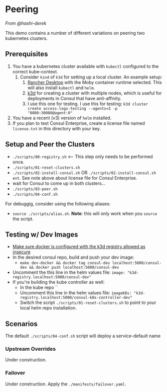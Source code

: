# Peering

_From @hashi-derek_

This demo contains a number of different variations on peering two kubernetes clusters.

## Prerequisites

1. You have a kubernetes cluster available with `kubectl` configured to the correct kube-context.
    1. Consider `kind` of `k3d` for setting up a local cluster. An example setup:
        1. [Rancher Desktop](https://rancherdesktop.io/) with the Moby container runtime selected. This will also install `kubectl` and `helm`. 
        1. [k3d](https://k3d.io/) for creating a cluster with multiple nodes, which is useful for deployments in Consul that have anti-affinity. 
        1. I use this one for testing. I use this for testing: `k3d cluster create access-logs-testing --agents=3 -p "8080:30080@agent:0"`
1. You have a recent (v3) version of `helm` installed.
1. If you plan to test Consul Enterprise, create a license file named `license.txt` in this directory with your key.

## Setup and Peer the Clusters

* `./scripts/00-registry.sh` <-- This step only needs to be performed once.
* `./scripts/01-reset-clusters.sh`
* `./scripts/02-install-consul.sh` OR `./scripts/02-install-consul.sh ent`. See note above about license file for Consul Enterprise.
* wait for Consul to come up in both clusters...
* `./scripts/03-peer.sh`
* `./scripts/04-conf.sh`

For debuggig, consider using the following aliases:
* `source ./scripts/alias.sh`. **Note**: this will only work when you `source` the script.

## Testing w/ Dev Images

* [Make sure docker is configured with the k3d registry allowed as insecure](https://docs.docker.com/registry/insecure/)
* In the desired consul repo, build and push your dev image:
    * `make dev-docker && docker tag consul-dev localhost:5000/consul-dev && docker push localhost:5000/consul-dev`
* Uncomment the this line in the helm values file: `image: "k3d-registry.localhost:5000/consul-dev"`
* If you're building the kube controller as well:
    * In the kube repo ``
    * Uncomment this line in the helm values file: `imageK8s: "k3d-registry.localhost:5000/consul-k8s-controller-dev"`
    * Switch the script `./scripts/01-reset-clusters.sh` to point to your local helm repo installation.

## Scenarios

The default `./scripts/04-conf.sh` script will deploy a service-default name

### Upstream Overrides

Under construction.


### Failover

Under construction.
Apply the `./manifests/failover.yaml`.

